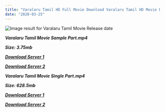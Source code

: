 ```yaml
---
title: "Varalaru Tamil HD Full Movie Download Varalaru Tamil HD Movie Download"
date: "2020-03-25"
---
```


![Image result for Varalaru Tamil Movie Release date](https://upload.wikimedia.org/wikipedia/en/thumb/0/0b/Varalaru.JPG/220px-Varalaru.JPG)

**_Varalaru Tamil Movie Sample Part.mp4_**

**_Size: 3.75mb_**

**_[Download Server 1](http://s20.uptofiles.net//files/Tamil{2fcca7f3eb37873f37db349ec051a8a2ca8665ef95d92bbb099fe2eda7827782}20Movies{2fcca7f3eb37873f37db349ec051a8a2ca8665ef95d92bbb099fe2eda7827782}20Collection/Ajith{2fcca7f3eb37873f37db349ec051a8a2ca8665ef95d92bbb099fe2eda7827782}20Movies{2fcca7f3eb37873f37db349ec051a8a2ca8665ef95d92bbb099fe2eda7827782}20Collection/Varalaru{2fcca7f3eb37873f37db349ec051a8a2ca8665ef95d92bbb099fe2eda7827782}20(2006)/Varalaru{2fcca7f3eb37873f37db349ec051a8a2ca8665ef95d92bbb099fe2eda7827782}20(640x360)/Varalaru{2fcca7f3eb37873f37db349ec051a8a2ca8665ef95d92bbb099fe2eda7827782}20HD{2fcca7f3eb37873f37db349ec051a8a2ca8665ef95d92bbb099fe2eda7827782}20Sample.mp4)_**

**_[Download Server 2](http://s20.uptofiles.net//files/Tamil{2fcca7f3eb37873f37db349ec051a8a2ca8665ef95d92bbb099fe2eda7827782}20Movies{2fcca7f3eb37873f37db349ec051a8a2ca8665ef95d92bbb099fe2eda7827782}20Collection/Ajith{2fcca7f3eb37873f37db349ec051a8a2ca8665ef95d92bbb099fe2eda7827782}20Movies{2fcca7f3eb37873f37db349ec051a8a2ca8665ef95d92bbb099fe2eda7827782}20Collection/Varalaru{2fcca7f3eb37873f37db349ec051a8a2ca8665ef95d92bbb099fe2eda7827782}20(2006)/Varalaru{2fcca7f3eb37873f37db349ec051a8a2ca8665ef95d92bbb099fe2eda7827782}20(640x360)/Varalaru{2fcca7f3eb37873f37db349ec051a8a2ca8665ef95d92bbb099fe2eda7827782}20HD{2fcca7f3eb37873f37db349ec051a8a2ca8665ef95d92bbb099fe2eda7827782}20Sample.mp4)_**

**_Varalaru Tamil Movie Single Part.mp4_**

**_Size: 628.5mb_**

**_[Download Server 1](http://s20.uptofiles.net//files/Tamil{2fcca7f3eb37873f37db349ec051a8a2ca8665ef95d92bbb099fe2eda7827782}20Movies{2fcca7f3eb37873f37db349ec051a8a2ca8665ef95d92bbb099fe2eda7827782}20Collection/Ajith{2fcca7f3eb37873f37db349ec051a8a2ca8665ef95d92bbb099fe2eda7827782}20Movies{2fcca7f3eb37873f37db349ec051a8a2ca8665ef95d92bbb099fe2eda7827782}20Collection/Varalaru{2fcca7f3eb37873f37db349ec051a8a2ca8665ef95d92bbb099fe2eda7827782}20(2006)/Varalaru{2fcca7f3eb37873f37db349ec051a8a2ca8665ef95d92bbb099fe2eda7827782}20(640x360)/Varalaru{2fcca7f3eb37873f37db349ec051a8a2ca8665ef95d92bbb099fe2eda7827782}20HD.mp4)_**

**_[Download Server 2](http://s20.uptofiles.net//files/Tamil{2fcca7f3eb37873f37db349ec051a8a2ca8665ef95d92bbb099fe2eda7827782}20Movies{2fcca7f3eb37873f37db349ec051a8a2ca8665ef95d92bbb099fe2eda7827782}20Collection/Ajith{2fcca7f3eb37873f37db349ec051a8a2ca8665ef95d92bbb099fe2eda7827782}20Movies{2fcca7f3eb37873f37db349ec051a8a2ca8665ef95d92bbb099fe2eda7827782}20Collection/Varalaru{2fcca7f3eb37873f37db349ec051a8a2ca8665ef95d92bbb099fe2eda7827782}20(2006)/Varalaru{2fcca7f3eb37873f37db349ec051a8a2ca8665ef95d92bbb099fe2eda7827782}20(640x360)/Varalaru{2fcca7f3eb37873f37db349ec051a8a2ca8665ef95d92bbb099fe2eda7827782}20HD.mp4)_**
